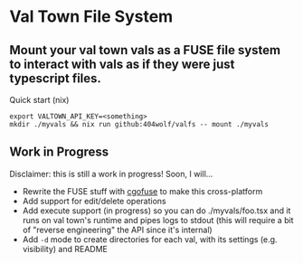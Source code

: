 # Val Town File System
## Mount your val town vals as a FUSE file system to interact with vals as if they were just typescript files.

Quick start (nix)
```
export VALTOWN_API_KEY=<something>
mkdir ./myvals && nix run github:404wolf/valfs -- mount ./myvals
```

## Work in Progress

Disclaimer: this is still a work in progress! Soon, I will...
- Rewrite the FUSE stuff with [cgofuse](https://github.com/winfsp/cgofuse) to make this cross-platform
- Add support for edit/delete operations
- Add execute support (in progress) so you can do ./myvals/foo.tsx and it runs on val town's runtime and pipes logs to stdout (this will require a bit of "reverse engineering" the API since it's internal)
- Add `-d` mode to create directories for each val, with its settings (e.g. visibility) and README


